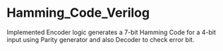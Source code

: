 # Hamming_Code_Verilog
Implemented Encoder logic generates a 7-bit Hamming Code for a 4-bit input using Parity generator and also Decoder to check error bit.
